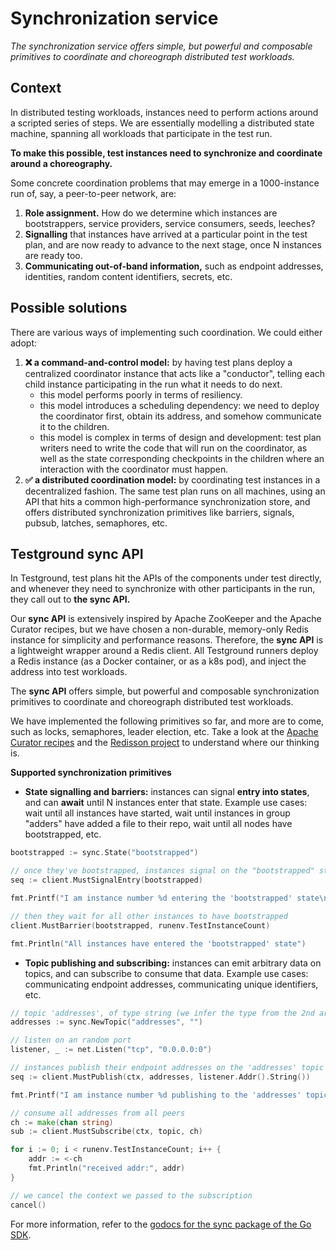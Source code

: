 # Synchronization service

_The synchronization service offers simple, but powerful and composable primitives to coordinate and choreograph distributed test workloads._

## Context

In distributed testing workloads, instances need to perform actions around a scripted series of steps. We are essentially modelling a distributed state machine, spanning all workloads that participate in the test run.

**To make this possible, test instances need to synchronize and coordinate around a choreography.**

Some concrete coordination problems that may emerge in a 1000-instance run of, say, a peer-to-peer network, are:

1. **Role assignment.** How do we determine which instances are bootstrappers, service providers, service consumers, seeds, leeches?
2. **Signalling** that instances have arrived at a particular point in the test plan, and are now ready to advance to the next stage, once N instances are ready too.
3. **Communicating out-of-band information,** such as endpoint addresses, identities, random content identifiers, secrets, etc.

## Possible solutions

There are various ways of implementing such coordination. We could either adopt:

1. **❌ a command-and-control model:** by having test plans deploy a centralized coordinator instance that acts like a "conductor", telling each child instance participating in the run what it needs to do next.
   * this model performs poorly in terms of resiliency.
   * this model introduces a scheduling dependency: we need to deploy the coordinator first, obtain its address, and somehow communicate it to the children.
   * this model is complex in terms of design and development: test plan writers need to write the code that will run on the coordinator, as well as the state corresponding checkpoints in the children where an interaction with the coordinator must happen.
2. **✅ a distributed coordination model:** by coordinating test instances in a decentralized fashion. The same test plan runs on all machines, using an API that hits a common high-performance synchronization store, and offers distributed synchronization primitives like barriers, signals, pubsub, latches, semaphores, etc.

## Testground sync API

In Testground, test plans hit the APIs of the components under test directly, and whenever they need to synchronize with other participants in the run, they call out to **the sync API.**

Our **sync API** is extensively inspired by Apache ZooKeeper and the Apache Curator recipes, but we have chosen a non-durable, memory-only Redis instance for simplicity and performance reasons. Therefore, the **sync API** is a lightweight wrapper around a Redis client. All Testground runners deploy a Redis instance \(as a Docker container, or as a k8s pod\), and inject the address into test workloads.

The **sync API** offers simple, but powerful and composable synchronization primitives to coordinate and choreograph distributed test workloads.

We have implemented the following primitives so far, and more are to come, such as locks, semaphores, leader election, etc. Take a look at the [Apache Curator recipes](https://curator.apache.org/curator-recipes/index.html) and the [Redisson project](https://github.com/redisson/redisson/wiki/8.-distributed-locks-and-synchronizers) to understand where our thinking is.

**Supported synchronization primitives**

* **State signalling and barriers:** instances can signal **entry into states**, and can **await** until N instances enter that state. Example use cases: wait until all instances have started, wait until instances in group "adders" have added a file to their repo, wait until all nodes have bootstrapped, etc.

```go
bootstrapped := sync.State("bootstrapped")

// once they've bootstrapped, instances signal on the "bootstrapped" state
seq := client.MustSignalEntry(bootstrapped)

fmt.Printf("I am instance number %d entering the 'bootstrapped' state\n", seq)

// then they wait for all other instances to have bootstrapped
client.MustBarrier(bootstrapped, runenv.TestInstanceCount)

fmt.Println("All instances have entered the 'bootstrapped' state")
```

* **Topic publishing and subscribing:** instances can emit arbitrary data on topics, and can subscribe to consume that data. Example use cases: communicating endpoint addresses, communicating unique identifiers, etc.

```go
// topic 'addresses', of type string (we infer the type from the 2nd arg)
addresses := sync.NewTopic("addresses", "")

// listen on an random port
listener, _ := net.Listen("tcp", "0.0.0.0:0")

// instances publish their endpoint addresses on the 'addresses' topic
seq := client.MustPublish(ctx, addresses, listener.Addr().String())

fmt.Printf("I am instance number %d publishing to the 'addresses' topic\n", seq)

// consume all addresses from all peers
ch := make(chan string)
sub := client.MustSubscribe(ctx, topic, ch)

for i := 0; i < runenv.TestInstanceCount; i++ {
    addr := <-ch
    fmt.Println("received addr:", addr)
}

// we cancel the context we passed to the subscription
cancel()
```

For more information, refer to the [godocs for the sync package of the Go SDK](https://pkg.go.dev/github.com/testground/sdk-go@v0.2.1/sync?tab=doc).
